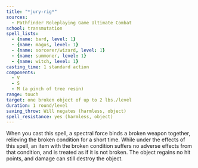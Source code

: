 ```yaml
---
title: "*jury-rig*"
sources:
  - Pathfinder Roleplaying Game Ultimate Combat
school: transmutation
spell_lists:
  - {name: bard, level: 1}
  - {name: magus, level: 1}
  - {name: sorcerer/wizard, level: 1}
  - {name: summoner, level: 1}
  - {name: witch, level: 1}
casting_time: 1 standard action
components:
  - V
  - S
  - M (a pinch of tree resin)
range: touch
target: one broken object of up to 2 lbs./level
duration: 1 round/level
saving_throw: Will negates (harmless, object)
spell_resistance: yes (harmless, object)
---
```


When you cast this spell, a spectral force binds a broken weapon together, relieving the broken condition for a short time. While under the effects of this spell, an item with the broken condition suffers no adverse effects from that condition, and is treated as if it is not broken. The object regains no hit points, and damage can still destroy the object.


